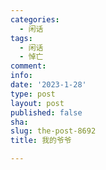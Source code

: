 ```yaml
---
categories:
  - 闲话
tags:
  - 闲话
  - 悼亡
comment: 
info: 
date: '2023-1-28'
type: post
layout: post
published: false
sha: 
slug: the-post-8692
title: 我的爷爷

---
```


